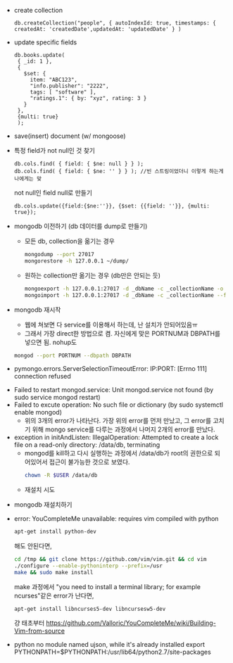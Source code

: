 - create collection
  ```mongodb
  db.createCollection("people", { autoIndexId: true, timestamps: { createdAt: 'createdDate',updatedAt: 'updatedDate' } )
  ```
- update specific fields
  ```mongo
  db.books.update(
   { _id: 1 },
   {
     $set: {
       item: "ABC123",
       "info.publisher": "2222",
       tags: [ "software" ],
       "ratings.1": { by: "xyz", rating: 3 }
     }
   },
   {multi: true}
   );
   ```
- save(insert) document (w/ mongoose)


- 특정 field가 not null인 것 찾기
  ```mongodb
  db.cols.find( { field: { $ne: null } } );
  db.cols.find( { field: { $ne: '' } } ); //빈 스트링이었더니 이렇게 하는게 나에게는 맞
  ```
  not null인 field null로 만들기
  ```mongodb
  db.cols.update({field:{$ne:''}}, {$set: {{field: ''}}, {multi: true});
  ```

- mongodb 이전하기 (db 데이터를 dump로 만들기)
  - 모든 db, collection을 옮기는 경우
    ```bash
    mongodump --port 27017
    mongorestore -h 127.0.0.1 ~/dump/
    ```
  - 원하는 collection만 옮기는 경우 (db만은 안되는 듯)
    ``` bash
    mongoexport -h 127.0.0.1:27017 -d _dbName -c _collectionName -o _filename.json
    mongoimport -h 127.0.0.1:27017 -d _dbName -c _collectionName --file _filename.json
    ```
    
- mongodb 재시작
  - 웹에 쳐보면 다 service를 이용해서 하는데, 난 설치가 안되어있음ㅠ
  - 그래서 가장 direct한 방법으로 켬. 자신에게 맞은 PORTNUM과 DBPATH를 넣으면 됨. nohup도 
  ```bash
  mongod --port PORTNUM --dbpath DBPATH
  ```
    
- pymongo.errors.ServerSelectionTimeoutError: IP:PORT: [Errno 111] connection refused
+ Failed to restart mongod.service: Unit mongod.service not found (by sudo service mongod restart)
+ Failed to excute operation: No such file or dictionary (by sudo systemctl enable mongod)
  - 위의 3개의 error가 나타난다. 가장 위의 error를 먼저 만났고, 그 error를 고치기 위해 mongo service를 다루는 과정에서 나머지 2개의 error를 만났다.
+ exception in initAndListen: IllegalOperation: Attempted to create a lock file on a read-only directory: /data/db, terminating
  - mongod를 kill하고 다시 실행하는 과정에서 /data/db가 root의 권한으로 되어있어서 접근이 불가능한 것으로 보였다.
    ```bash
    chown -R $USER /data/db
    ```
  - 재설치 시도
  
- mongodb 재설치하기

- error: YouCompleteMe unavailable: requires vim compiled with python
  ```bash
  apt-get install python-dev
  ```
  해도 안된다면,
  ```bash
  cd /tmp && git clone https://github.com/vim/vim.git && cd vim
  ./configure --enable-pythoninterp --prefix=/usr
  make && sudo make install
  ```
  make 과정에서 "you need to install a terminal library; for example ncurses"같은 error가 난다면,
  ```
  apt-get install libncurses5-dev libncursesw5-dev
  ```
  걍 태초부터 
  https://github.com/Valloric/YouCompleteMe/wiki/Building-Vim-from-source

- python no module named ujson, while it's already installed
  export PYTHONPATH=$PYTHONPATH:/usr/lib64/python2.7/site-packages
